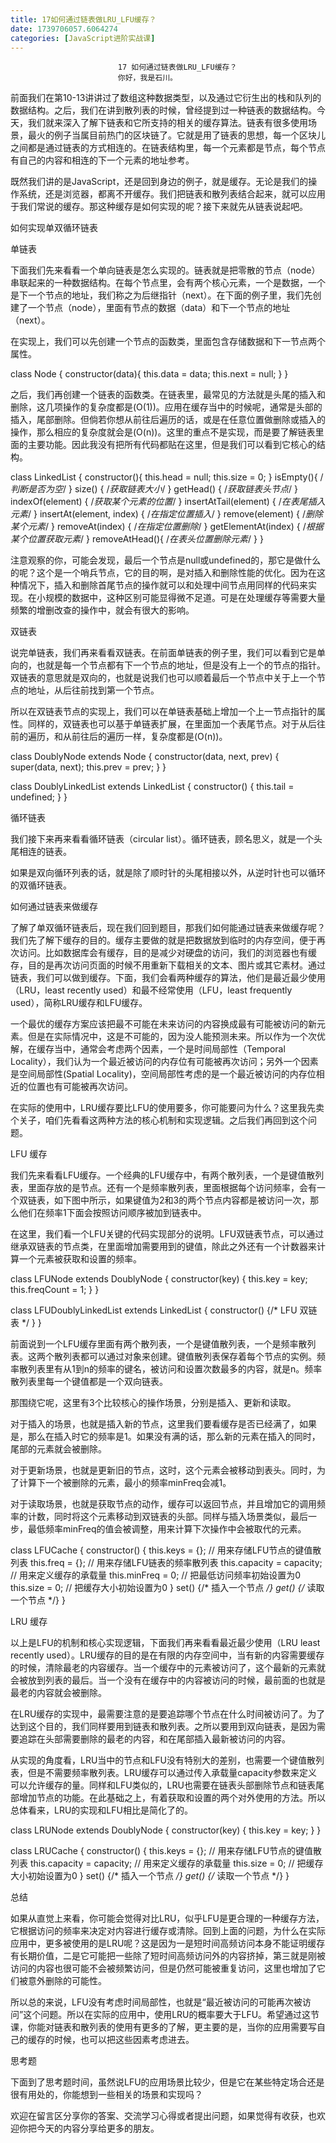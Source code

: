 ```yaml
---
title: 17如何通过链表做LRU_LFU缓存？
date: 1739706057.6064274
categories: [JavaScript进阶实战课]
---
```

                            17 如何通过链表做LRU_LFU缓存？
                            你好，我是石川。

前面我们在第10-13讲讲过了数组这种数据类型，以及通过它衍生出的栈和队列的数据结构。之后，我们在讲到散列表的时候，曾经提到过一种链表的数据结构。今天，我们就来深入了解下链表和它所支持的相关的缓存算法。链表有很多使用场景，最火的例子当属目前热门的区块链了。它就是用了链表的思想，每一个区块儿之间都是通过链表的方式相连的。在链表结构里，每一个元素都是节点，每个节点有自己的内容和相连的下一个元素的地址参考。

既然我们讲的是JavaScript，还是回到身边的例子，就是缓存。无论是我们的操作系统，还是浏览器，都离不开缓存。我们把链表和散列表结合起来，就可以应用于我们常说的缓存。那这种缓存是如何实现的呢？接下来就先从链表说起吧。

如何实现单双循环链表

单链表

下面我们先来看看一个单向链表是怎么实现的。链表就是把零散的节点（node）串联起来的一种数据结构。在每个节点里，会有两个核心元素，一个是数据，一个是下一个节点的地址，我们称之为后继指针（next）。在下面的例子里，我们先创建了一个节点（node），里面有节点的数据（data）和下一个节点的地址（next）。



在实现上，我们可以先创建一个节点的函数类，里面包含存储数据和下一节点两个属性。

class Node {
  constructor(data){
    this.data = data;
    this.next = null;
  }
}


之后，我们再创建一个链表的函数类。在链表里，最常见的方法就是头尾的插入和删除，这几项操作的复杂度都是\(O(1)\)。应用在缓存当中的时候呢，通常是头部的插入，尾部删除。但倘若你想从前往后遍历的话，或是在任意位置做删除或插入的操作，那么相应的复杂度就会是\(O(n)\)。这里的重点不是实现，而是要了解链表里面的主要功能。因此我没有把所有代码都贴在这里，但是我们可以看到它核心的结构。

class LinkedList {
  constructor(){
    this.head = null;
    this.size = 0;
  }
  isEmpty(){ /*判断是否为空*/ }
  size() { /*获取链表大小*/ }
  getHead() { /*获取链表头节点*/ } 
  indexOf(element) { /*获取某个元素的位置*/ } 
  insertAtTail(element) { /*在表尾插入元素*/ }
  insertAt(element, index) { /*在指定位置插入*/ }
  remove(element) { /*删除某个元素*/ }
  removeAt(index) { /*在指定位置删除*/ }
  getElementAt(index) { /*根据某个位置获取元素*/ }
  removeAtHead(){ /*在表头位置删除元素*/ }
}


注意观察的你，可能会发现，最后一个节点是null或undefined的，那它是做什么的呢？这个是一个哨兵节点，它的目的啊，是对插入和删除性能的优化。因为在这种情况下，插入和删除首尾节点的操作就可以和处理中间节点用同样的代码来实现。在小规模的数据中，这种区别可能显得微不足道。可是在处理缓存等需要大量频繁的增删改查的操作中，就会有很大的影响。

双链表

说完单链表，我们再来看看双链表。在前面单链表的例子里，我们可以看到它是单向的，也就是每一个节点都有下一个节点的地址，但是没有上一个的节点的指针。双链表的意思就是双向的，也就是说我们也可以顺着最后一个节点中关于上一个节点的地址，从后往前找到第一个节点。



所以在双链表节点的实现上，我们可以在单链表基础上增加一个上一节点指针的属性。同样的，双链表也可以基于单链表扩展，在里面加一个表尾节点。对于从后往前的遍历，和从前往后的遍历一样，复杂度都是\(O(n)\)。

class DoublyNode extends Node { 
  constructor(data, next, prev) {
    super(data, next); 
    this.prev = prev; 
  }
}

class DoublyLinkedList extends LinkedList {
  constructor() {
    this.tail = undefined;
  }
}


循环链表

我们接下来再来看看循环链表（circular list）。循环链表，顾名思义，就是一个头尾相连的链表。



如果是双向循环列表的话，就是除了顺时针的头尾相接以外，从逆时针也可以循环的双循环链表。



如何通过链表来做缓存

了解了单双循环链表后，现在我们回到题目，那我们如何能通过链表来做缓存呢？我们先了解下缓存的目的。缓存主要做的就是把数据放到临时的内存空间，便于再次访问。比如数据库会有缓存，目的是减少对硬盘的访问，我们的浏览器也有缓存，目的是再次访问页面的时候不用重新下载相关的文本、图片或其它素材。通过链表，我们可以做到缓存。下面，我们会看两种缓存的算法，他们是最近最少使用（LRU，least recently used）和最不经常使用（LFU，least frequently used），简称LRU缓存和LFU缓存。

一个最优的缓存方案应该把最不可能在未来访问的内容换成最有可能被访问的新元素。但是在实际情况中，这是不可能的，因为没人能预测未来。所以作为一个次优解，在缓存当中，通常会考虑两个因素，一个是时间局部性（Temporal Locality），我们认为一个最近被访问的内存位有可能被再次访问；另外一个因素是空间局部性(Spatial Locality)，空间局部性考虑的是一个最近被访问的内存位相近的位置也有可能被再次访问。

在实际的使用中，LRU缓存要比LFU的使用要多，你可能要问为什么？这里我先卖个关子，咱们先看看这两种方法的核心机制和实现逻辑。之后我们再回到这个问题。

LFU 缓存

我们先来看看LFU缓存。一个经典的LFU缓存中，有两个散列表，一个是键值散列表，里面存放的是节点。还有一个是频率散列表，里面根据每个访问频率，会有一个双链表，如下图中所示，如果键值为2和3的两个节点内容都是被访问一次，那么他们在频率1下面会按照访问顺序被加到链表中。



在这里，我们看一个LFU关键的代码实现部分的说明。LFU双链表节点，可以通过继承双链表的节点类，在里面增加需要用到的键值，除此之外还有一个计数器来计算一个元素被获取和设置的频率。

class LFUNode extends DoublyNode { 
  constructor(key) {
    this.key = key; 
    this.freqCount = 1;
  }
}

class LFUDoublyLinkedList extends LinkedList {
  constructor() {/* LFU 双链表 */ }
}


前面说到一个LFU缓存里面有两个散列表，一个是键值散列表，一个是频率散列表。这两个散列表都可以通过对象来创建。键值散列表保存着每个节点的实例。频率散列表里有从1到n的频率的键名，被访问和设置次数最多的内容，就是n。频率散列表里每一个键值都是一个双向链表。

那围绕它呢，这里有3个比较核心的操作场景，分别是插入、更新和读取。

对于插入的场景，也就是插入新的节点，这里我们要看缓存是否已经满了，如果是，那么在插入时它的频率是1。如果没有满的话，那么新的元素在插入的同时，尾部的元素就会被删除。

对于更新场景，也就是更新旧的节点，这时，这个元素会被移动到表头。同时，为了计算下一个被删除的元素，最小的频率minFreq会减1。

对于读取场景，也就是获取节点的动作，缓存可以返回节点，并且增加它的调用频率的计数，同时将这个元素移动到双链表的头部。同样与插入场景类似，最后一步，最低频率minFreq的值会被调整，用来计算下次操作中会被取代的元素。

class LFUCache {
  constructor() {
    this.keys = {}; // 用来存储LFU节点的键值散列表
    this.freq = {}; // 用来存储LFU链表的频率散列表
    this.capacity = capacity; // 用来定义缓存的承载量
    this.minFreq = 0; // 把最低访问频率初始设置为0
    this.size = 0; // 把缓存大小初始设置为0
  }
  set() {/* 插入一个节点 */}
  get() {/* 读取一个节点 */}
}


LRU 缓存

以上是LFU的机制和核心实现逻辑，下面我们再来看看最近最少使用（LRU least recently used）。LRU缓存的目的是在有限的内存空间中，当有新的内容需要缓存的时候，清除最老的内容缓存。当一个缓存中的元素被访问了，这个最新的元素就会被放到列表的最后。当一个没有在缓存中的内容被访问的时候，最前面的也就是最老的内容就会被删除。



在LRU缓存的实现中，最需要注意的是要追踪哪个节点在什么时间被访问了。为了达到这个目的，我们同样要用到链表和散列表。之所以要用到双向链表，是因为需要追踪在头部需要删除的最老的内容，和在尾部插入最新被访问的内容。

从实现的角度看，LRU当中的节点和LFU没有特别大的差别，也需要一个键值散列表，但是不需要频率散列表。LRU缓存可以通过传入承载量capacity参数来定义可以允许缓存的量。同样和LFU类似的，LRU也需要在链表头部删除节点和链表尾部增加节点的功能。在此基础之上，有着获取和设置的两个对外使用的方法。所以总体看来，LRU的实现和LFU相比是简化了的。

class LRUNode extends DoublyNode { 
  constructor(key) {
    this.key = key; 
  }
}

class LRUCache {
  constructor() {
    this.keys = {}; // 用来存储LFU节点的键值散列表
    this.capacity = capacity; // 用来定义缓存的承载量
    this.size = 0; // 把缓存大小初始设置为0
  }
  set() {/* 插入一个节点 */}
  get() {/* 读取一个节点 */}
}


总结

如果从直觉上来看，你可能会觉得对比LRU，似乎LFU是更合理的一种缓存方法，它根据访问的频率来决定对内容进行缓存或清除。回到上面的问题，为什么在实际应用中，更多被使用的是LRU呢？这是因为一是短时间高频访问本身不能证明缓存有长期价值，二是它可能把一些除了短时间高频访问外的内容挤掉，第三就是刚被访问的内容也很可能不会被频繁访问，但是仍然可能被重复访问，这里也增加了它们被意外删除的可能性。

所以总的来说，LFU没有考虑时间局部性，也就是“最近被访问的可能再次被访问”这个问题。所以在实际的应用中，使用LRU的概率要大于LFU。希望通过这节课，你能对链表和散列表的使用有更多的了解，更主要的是，当你的应用需要写自己的缓存的时候，也可以把这些因素考虑进去。

思考题

下面到了思考题时间，虽然说LFU的应用场景比较少，但是它在某些特定场合还是很有用处的，你能想到一些相关的场景和实现吗？

欢迎在留言区分享你的答案、交流学习心得或者提出问题，如果觉得有收获，也欢迎你把今天的内容分享给更多的朋友。

                        
                        
                            